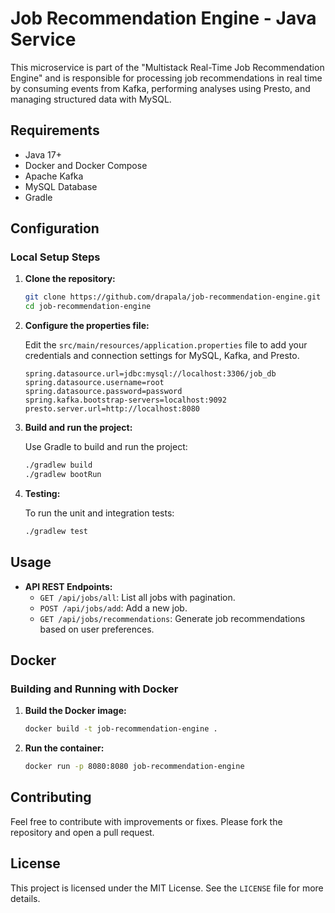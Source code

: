 # Job Recommendation Engine - Java Service

This microservice is part of the "Multistack Real-Time Job Recommendation Engine" and is responsible for processing job recommendations in real time by consuming events from Kafka, performing analyses using Presto, and managing structured data with MySQL.

## Requirements

- Java 17+
- Docker and Docker Compose
- Apache Kafka
- MySQL Database
- Gradle

## Configuration

### Local Setup Steps

1. **Clone the repository:**

   ```bash
   git clone https://github.com/drapala/job-recommendation-engine.git
   cd job-recommendation-engine
   ```

2. **Configure the properties file:**

   Edit the `src/main/resources/application.properties` file to add your credentials and connection settings for MySQL, Kafka, and Presto.

   ```properties
   spring.datasource.url=jdbc:mysql://localhost:3306/job_db
   spring.datasource.username=root
   spring.datasource.password=password
   spring.kafka.bootstrap-servers=localhost:9092
   presto.server.url=http://localhost:8080
   ```

3. **Build and run the project:**

   Use Gradle to build and run the project:

   ```bash
   ./gradlew build
   ./gradlew bootRun
   ```

4. **Testing:**

   To run the unit and integration tests:

   ```bash
   ./gradlew test
   ```

## Usage

- **API REST Endpoints:**
  - `GET /api/jobs/all`: List all jobs with pagination.
  - `POST /api/jobs/add`: Add a new job.
  - `GET /api/jobs/recommendations`: Generate job recommendations based on user preferences.

## Docker

### Building and Running with Docker

1. **Build the Docker image:**

   ```bash
   docker build -t job-recommendation-engine .
   ```

2. **Run the container:**

   ```bash
   docker run -p 8080:8080 job-recommendation-engine
   ```

## Contributing

Feel free to contribute with improvements or fixes. Please fork the repository and open a pull request.

## License

This project is licensed under the MIT License. See the `LICENSE` file for more details.
